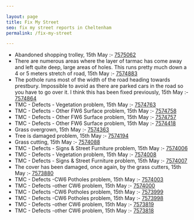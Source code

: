 ```yaml
---

layout: page
title: Fix My Street
seo: fix my street reports in Cheltenham
permalink: /fix-my-street

---
```


<!-- fix_marker starts -->

- Abandoned shopping trolley, 15th May :- [7575062](https://www.fixmystreet.com/report/7575062)
- There are numerous areas where the layer of tarmac has come away and left quite deep, large areas of holes. This runs pretty much down a 4 or 5 meters stretch of road, 15th May :- [7574883](https://www.fixmystreet.com/report/7574883)
- The pothole runs most of the width of the road heading towards prestbury. Impossible to avoid as there are parked cars in the road so you have to go over it. I think this has been fixed previously, 15th May :- [7574864](https://www.fixmystreet.com/report/7574864)
- TMC - Defects - Vegetation problem, 15th May :- [7574763](https://www.fixmystreet.com/report/7574763)
- TMC - Defects - Other FW6  Surface problem, 15th May :- [7574758](https://www.fixmystreet.com/report/7574758)
- TMC - Defects - Other FW6  Surface problem, 15th May :- [7574757](https://www.fixmystreet.com/report/7574757)
- TMC - Defects - Other FW6  Surface problem, 15th May :- [7574418](https://www.fixmystreet.com/report/7574418)
- Grass overgrown, 15th May :- [7574363](https://www.fixmystreet.com/report/7574363)
- Tree is damaged problem, 15th May :- [7574194](https://www.fixmystreet.com/report/7574194)
- Grass cutting, 15th May :- [7574088](https://www.fixmystreet.com/report/7574088)
- TMC - Defects - Signs & Street Furniture problem, 15th May :- [7574006](https://www.fixmystreet.com/report/7574006)
- TMC - Defects - Vegetation problem, 15th May :- [7574008](https://www.fixmystreet.com/report/7574008)
- TMC - Defects - Signs & Street Furniture problem, 15th May :- [7574007](https://www.fixmystreet.com/report/7574007)
- The cover has been damaged, once again, by the grass cutters, 15th May :- [7573880](https://www.fixmystreet.com/report/7573880)
- TMC - Defects -CW6 Potholes  problem, 15th May :- [7574003](https://www.fixmystreet.com/report/7574003)
- TMC - Defects -other CW6 problem, 15th May :- [7574000](https://www.fixmystreet.com/report/7574000)
- TMC - Defects -CW6 Potholes  problem, 15th May :- [7573999](https://www.fixmystreet.com/report/7573999)
- TMC - Defects -CW6 Potholes  problem, 15th May :- [7573998](https://www.fixmystreet.com/report/7573998)
- TMC - Defects -other CW6 problem, 15th May :- [7573819](https://www.fixmystreet.com/report/7573819)
- TMC - Defects -other CW6 problem, 15th May :- [7573818](https://www.fixmystreet.com/report/7573818)

<!-- fix_marker ends -->